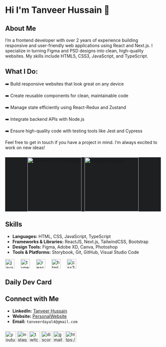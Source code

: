 
# Hi I'm Tanveer Hussain 👋
## About Me

I’m a frontend developer with over 2 years of experience building responsive and user-friendly web applications using React and Next.js. I specialize in turning Figma and PSD designs into clean, high-quality websites. My skills include HTML5, CSS3, JavaScript, and TypeScript.

## What I Do:
 ➡️ Build responsive websites that look great on any device

 ➡️ Create reusable components for clean, maintainable code

 ➡️ Manage state efficiently using React-Redux and Zustand

 ➡️ Integrate backend APIs with Node.js

 ➡️ Ensure high-quality code with testing tools like Jest and Cypress

Feel free to get in touch if you have a project in mind. I’m always excited to work on new ideas!



###
<div style="display: flex; align-items: center; justify-content: center; background-color: #1d1f21;">
  <a href="https://github.com/Tanveer-hussain05">
    <img src="https://github-readme-stats.vercel.app/api?username=Tanveer-hussain05&show_icons=true&line_height=27&count_private=true&title_color=ffffff&text_color=c9cacc&icon_color=2bbc8a&bg_color=1d1f21" alt="Tanveer's GitHub Stats" style="height: 175px;"/>
  </a>
  <img src="https://github-readme-stats.vercel.app/api/top-langs?username=maurodesouza&locale=en&hide_title=false&layout=compact&card_width=320&langs_count=5&theme=dracula&hide_border=false" style="height: 175px; margin-left: 10px;" alt="languages graph"/>
</div>





## Skills
- **Languages:** HTML, CSS, JavaScript, TypeScript
- **Frameworks & Libraries:** ReactJS, Next.js, TailwindCSS, Bootstrap
- **Design Tools:** Figma, Adobe XD, Canva, Photoshop
- **Tools & Platforms:** Storybook, Git, GitHub, Visual Studio Code



<div align="left">
  <img src="https://cdn.jsdelivr.net/gh/devicons/devicon/icons/javascript/javascript-original.svg" height="30" alt="javascript logo"  />
  <img width="12" />
  <img src="https://cdn.jsdelivr.net/gh/devicons/devicon/icons/typescript/typescript-original.svg" height="30" alt="typescript logo"  />
  <img width="12" />
  <img src="https://cdn.jsdelivr.net/gh/devicons/devicon/icons/react/react-original.svg" height="30" alt="react logo"  />
  <img width="12" />
  <img src="https://cdn.jsdelivr.net/gh/devicons/devicon/icons/html5/html5-original.svg" height="30" alt="html5 logo"  />
  <img width="12" />
  <img src="https://cdn.jsdelivr.net/gh/devicons/devicon/icons/css3/css3-original.svg" height="30" alt="css3 logo"  />
  <img width="12" />

</div>

###
## Daily Dev Card 

## Connect with Me
- **LinkedIn:** [Tanveer Hussain](www.linkedin.com/in/tanveer-hussain-010590318)
- **Website:** [PersonalWebsite]()
- **Email:** `tanveerdayal4@gmail.com`

###


<div align="left">
  <img src="https://img.shields.io/static/v1?message=Youtube&logo=youtube&label=&color=FF0000&logoColor=white&labelColor=&style=for-the-badge" height="35" alt="youtube logo"  />
  <img src="https://img.shields.io/static/v1?message=Instagram&logo=instagram&label=&color=E4405F&logoColor=white&labelColor=&style=for-the-badge" height="35" alt="instagram logo"  />
  <img src="https://img.shields.io/static/v1?message=Twitch&logo=twitch&label=&color=9146FF&logoColor=white&labelColor=&style=for-the-badge" height="35" alt="twitch logo"  />
  <img src="https://img.shields.io/static/v1?message=Discord&logo=discord&label=&color=7289DA&logoColor=white&labelColor=&style=for-the-badge" height="35" alt="discord logo"  />
  <img src="https://img.shields.io/static/v1?message=Gmail&logo=gmail&label=&color=D14836&logoColor=white&labelColor=&style=for-the-badge" height="35" alt="gmail logo"  />
  <img src="https://img.shields.io/static/v1?message=LinkedIn&logo=linkedin&label=&color=0077B5&logoColor=white&labelColor=&style=for-the-badge" height="35" alt="https://www.linkedin.com/in/kashif-hussain64/"  />
</div>
